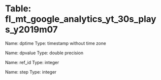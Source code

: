 Table: fl_mt_google_analytics_yt_30s_plays_y2019m07
===================================================

Name: dptime
Type: timestamp without time zone

Name: dpvalue
Type: double precision

Name: ref_id
Type: integer

Name: step
Type: integer

